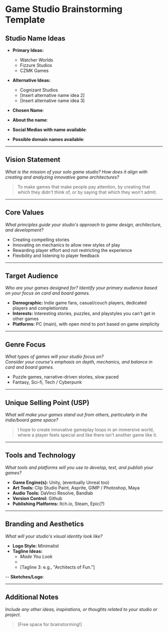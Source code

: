 # Game Studio Brainstorming Template

## Studio Name Ideas
- **Primary Ideas:**
  - Watcher Worlds
  - Fizzure Studios
  - CZMK Games
- **Alternative Ideas:**
  - Cognizant Studios
  - [Insert alternative name idea 2]
  - [Insert alternative name idea 3]

- **Chosen Name**:
- **About the name**:
- **Social Medias with name available**:
- **Possible domain names available**:

---

## Vision Statement
*What is the mission of your solo game studio? How does it align with creating and analyzing innovative game architectures?*

> To make games that make people pay attention, by creating that which they didn't think of, or by saying that which they won't admit.
---

## Core Values
*What principles guide your studio's approach to game design, architecture, and development?*

- Creating compelling stories
- Innovating on mechanics to allow new styles of play
- Rewarding player effort and not restricting the experience
- Flexibility and listening to player feedback

---

## Target Audience
*Who are your games designed for? Identify your primary audience based on your focus on card and board games.*

- **Demographic:** Indie game fans, casual/couch players, dedicated players and completionists
- **Interests:** Interesting stories, puzzles, and playstyles you can't get in other games
- **Platforms:** PC (main), with open mind to port based on game simplicity

---

## Genre Focus
*What types of games will your studio focus on?*  
*Consider your course's emphasis on depth, mechanics, and balance in card and board games.*

- Puzzle games, narrative-driven stories, slow paced
- Fantasy, Sci-fi, Tech / Cyberpunk  

---

## Unique Selling Point (USP)
*What will make your games stand out from others, particularly in the indie/board game space?*

> I hope to create innovative gameplay loops in an immersive world, where a player feels special and like there isn't another game like it. 

---

## Tools and Technology
*What tools and platforms will you use to develop, test, and publish your games?*

- **Game Engine(s):** Unity, (eventually Unreal too)
- **Art Tools:** Clip Studio Paint, Asprite, GIMP / Photoshop, Maya
- **Audio Tools:** DaVinci Resolve, Bandlab
- **Version Control:** Github
- **Publishing Platforms:** Itch.io, Steam, Epic(?)

---

## Branding and Aesthetics
*What will your studio's visual identity look like?*

- **Logo Style:** Minimalist
- **Tagline Ideas:** 
  - *Made You Look*
  - 
  - [Tagline 3: e.g., "Architects of Fun."]

-- **Sketches/Logo**:

---

## Additional Notes
*Include any other ideas, inspirations, or thoughts related to your studio or project.*

> [Free space for brainstorming!]
